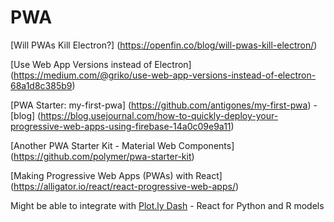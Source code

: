 # PWA

[Will PWAs Kill Electron?]
(https://openfin.co/blog/will-pwas-kill-electron/)

[Use Web App Versions instead of Electron]
(https://medium.com/@griko/use-web-app-versions-instead-of-electron-68a1d8c385b9)

[PWA Starter: my-first-pwa]
(https://github.com/antigones/my-first-pwa) - [blog]
(https://blog.usejournal.com/how-to-quickly-deploy-your-progressive-web-apps-using-firebase-14a0c09e9a11)  

[Another PWA Starter Kit - Material Web Components]
(https://github.com/polymer/pwa-starter-kit)

[Making Progressive Web Apps (PWAs) with React]
(https://alligator.io/react/react-progressive-web-apps/)  


Might be able to integrate with [Plot.ly Dash](https://plot.ly/dash/) - React for Python and R models  